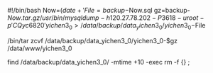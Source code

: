   #!/bin/bash
  Now=$(date +'%d-%m-%Y--%H:%M:%S')
  File=backup-$Now.sql
  gz=backup-$Now.tar.gz
  /usr/bin/mysqldump -h120.27.78.202 -P3618 -uroot -p'CQyc6820' yichen3_0 > /data/backup/data_yichen3_0/yichen3_0-$File

  /bin/tar zcvf /data/backup/data_yichen3_0/yichen3_0-$gz /data/www/yichen3_0

  find /data/backup/data_yichen3_0/ -mtime +10 -exec rm -f {} \;
